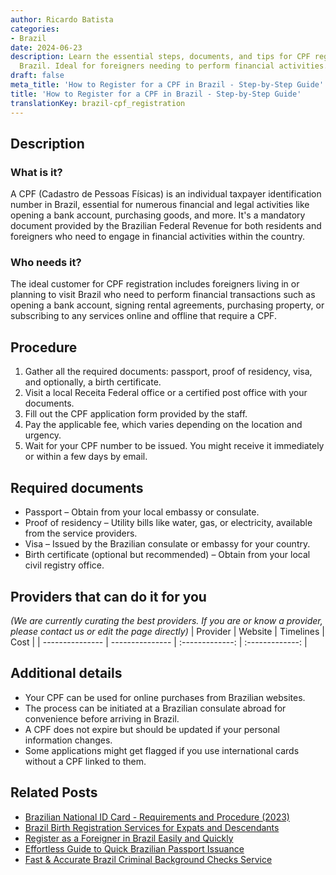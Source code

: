 ```yaml
---
author: Ricardo Batista
categories:
- Brazil
date: 2024-06-23
description: Learn the essential steps, documents, and tips for CPF registration in
  Brazil. Ideal for foreigners needing to perform financial activities.
draft: false
meta_title: 'How to Register for a CPF in Brazil - Step-by-Step Guide'
title: 'How to Register for a CPF in Brazil - Step-by-Step Guide'
translationKey: brazil-cpf_registration
---
```



## Description
### What is it?
A CPF (Cadastro de Pessoas Físicas) is an individual taxpayer identification number in Brazil, essential for numerous financial and legal activities like opening a bank account, purchasing goods, and more. It's a mandatory document provided by the Brazilian Federal Revenue for both residents and foreigners who need to engage in financial activities within the country.

### Who needs it?
The ideal customer for CPF registration includes foreigners living in or planning to visit Brazil who need to perform financial transactions such as opening a bank account, signing rental agreements, purchasing property, or subscribing to any services online and offline that require a CPF.

## Procedure

1. Gather all the required documents: passport, proof of residency, visa, and optionally, a birth certificate.
2. Visit a local Receita Federal office or a certified post office with your documents.
3. Fill out the CPF application form provided by the staff.
4. Pay the applicable fee, which varies depending on the location and urgency.
5. Wait for your CPF number to be issued. You might receive it immediately or within a few days by email.


## Required documents

- Passport – Obtain from your local embassy or consulate.
- Proof of residency – Utility bills like water, gas, or electricity, available from the service providers.
- Visa – Issued by the Brazilian consulate or embassy for your country.
- Birth certificate (optional but recommended) – Obtain from your local civil registry office.


## Providers that can do it for you
_(We are currently curating the best providers. If you are or know a provider, please contact us or edit the page directly)_
| Provider        |     Website     |     Timelines    |       Cost      |
| --------------- | --------------- |  :-------------: | :-------------: |

## Additional details

- Your CPF can be used for online purchases from Brazilian websites.
- The process can be initiated at a Brazilian consulate abroad for convenience before arriving in Brazil.
- A CPF does not expire but should be updated if your personal information changes.
- Some applications might get flagged if you use international cards without a CPF linked to them.

## Related Posts

- [Brazilian National ID Card - Requirements and Procedure (2023)](https://tramitit.com/english/guides/brazil/national_id/)
- [Brazil Birth Registration Services for Expats and Descendants](https://tramitit.com/english/guides/brazil/birth_registration/)
- [Register as a Foreigner in Brazil Easily and Quickly](https://tramitit.com/english/guides/brazil/foreigners_registration/)
- [Effortless Guide to Quick Brazilian Passport Issuance](https://tramitit.com/english/guides/brazil/passport_issuance/)
- [Fast & Accurate Brazil Criminal Background Checks Service](https://tramitit.com/english/guides/brazil/criminal_background_check/)